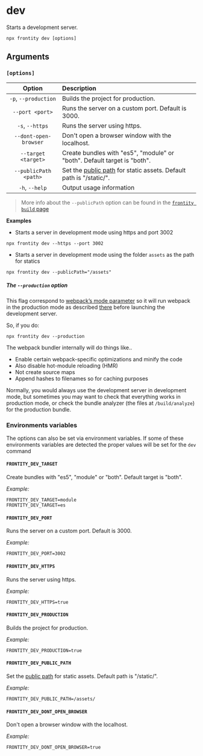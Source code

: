 # dev

Starts a development server.

```text
npx frontity dev [options]
```

## Arguments

### **`[options]`**

| Option | Description |
| :---: | :--- |
| `-p`, `--production` | Builds the project for production. |
| `--port <port>` | Runs the server on a custom port. Default is 3000. |
| `-s`, `--https` | Runs the server using https. |
| `--dont-open-browser` | Don't open a browser window with the localhost. |
| `--target <target>` | Create bundles with "es5", "module" or "both". Default target is "both". |
| `--publicPath <path>` | Set the [public path](https://webpack.js.org/guides/public-path/) for static assets. Default path is "/static/".|
| `-h`, `--help` | Output usage information |

> More info about the `--publicPath` option can be found in the [`frontity build` page](build.md)

**Examples**

* Starts a server in development mode using https and port 3002

```text
npx frontity dev --https --port 3002
```

* Starts a server in development mode using the folder `assets` as the path for statics

```text
npx frontity dev --publicPath="/assets"
```

##### The `--production` option

This flag correspond to [webpack’s mode parameter](https://webpack.js.org/configuration/mode/) so it will run webpack in the production mode as described [there](https://webpack.js.org/configuration/mode/) before launching the development server.

So, if you do:

```
npx frontity dev --production
```

The webpack bundler internally will do things like..

- Enable certain webpack-specific optimizations and minify the code
- Also disable hot-module reloading (HMR)
- Not create source maps
- Append hashes to filenames so for caching purposes

Normally, you would always use the development server in development mode, but sometimes you may want to check that everything works in production mode, or check the bundle analyzer (the files at `/build/analyze`) for the production bundle.

### Environments variables

The options can also be set via environment variables. If some of these environments variables are detected the proper values will be set for the `dev` command

#### `FRONTITY_DEV_TARGET` 

Create bundles with "es5", "module" or "both". Default target is "both".

_Example:_

```
FRONTITY_DEV_TARGET=module
FRONTITY_DEV_TARGET=es
```

#### `FRONTITY_DEV_PORT` 

Runs the server on a custom port. Default is 3000.

_Example:_

```
FRONTITY_DEV_PORT=3002
```

#### `FRONTITY_DEV_HTTPS` 

Runs the server using https.

_Example:_

```
FRONTITY_DEV_HTTPS=true
```

#### `FRONTITY_DEV_PRODUCTION`

Builds the project for production. 

_Example:_

```
FRONTITY_DEV_PRODUCTION=true
```

#### `FRONTITY_DEV_PUBLIC_PATH`
Set the [public path](https://webpack.js.org/guides/public-path/) for static assets. Default path is "/static/".

_Example:_

```
FRONTITY_DEV_PUBLIC_PATH=/assets/
```

#### `FRONTITY_DEV_DONT_OPEN_BROWSER` 

Don't open a browser window with the localhost.

_Example:_

```
FRONTITY_DEV_DONT_OPEN_BROWSER=true
```
